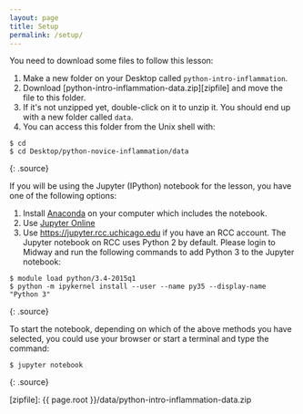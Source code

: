 ```yaml
---
layout: page
title: Setup
permalink: /setup/
---
```


You need to download some files to follow this lesson:

1. Make a new folder on your Desktop called `python-intro-inflammation`.
2. Download [python-intro-inflammation-data.zip][zipfile] and move the file to this folder.
3. If it's not unzipped yet, double-click on it to unzip it. You should end up with a new folder called `data`.
4. You can access this folder from the Unix shell with:

~~~
$ cd
$ cd Desktop/python-novice-inflammation/data
~~~
{: .source}

If you will be using the Jupyter (IPython) notebook for the lesson,
you have one of the following options:

1. Install [Anaconda](http://swcarpentry.github.io/workshop-template/#setup) on your computer which includes the notebook.
2. Use [Jupyter Online](https://try.jupyter.org)
3. Use https://jupyter.rcc.uchicago.edu if you have an RCC account. The Jupyter notebook on RCC uses Python 2 by default. Please login to Midway and run the following commands to add Python 3 to the Jupyter notebook:

~~~
$ module load python/3.4-2015q1
$ python -m ipykernel install --user --name py35 --display-name "Python 3"
~~~
{: .source}

To start the notebook, depending on which of the above methods you have selected, you could use your browser or start a terminal and type the command:

~~~
$ jupyter notebook
~~~
{: .source}


[zipfile]: {{ page.root }}/data/python-intro-inflammation-data.zip
